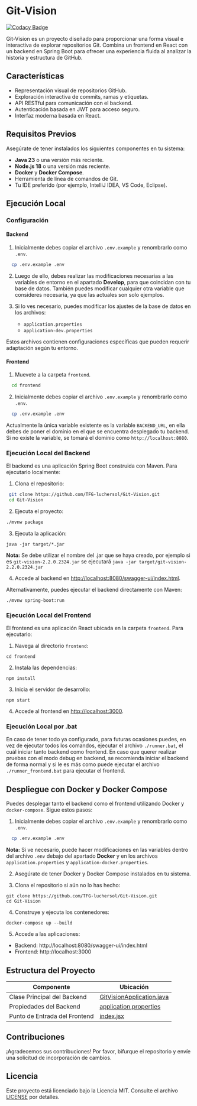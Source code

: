 # Git-Vision
[![Codacy Badge](https://app.codacy.com/project/badge/Grade/0686fb60bd574220ab20c0631ae47871)](https://app.codacy.com/gh/TFG-luchersol/Git-Vision/dashboard?utm_source=gh&utm_medium=referral&utm_content=&utm_campaign=Badge_grade)

Git-Vision es un proyecto diseñado para proporcionar una forma visual e interactiva de explorar repositorios Git. Combina un frontend en React con un backend en Spring Boot para ofrecer una experiencia fluida al analizar la historia y estructura de GitHub.

## Características

- Representación visual de repositorios GitHub.
- Exploración interactiva de commits, ramas y etiquetas.
- API RESTful para comunicación con el backend.
- Autenticación basada en JWT para acceso seguro.
- Interfaz moderna basada en React.

## Requisitos Previos

Asegúrate de tener instalados los siguientes componentes en tu sistema:

- **Java 23** o una versión más reciente.
- **Node.js 18** o una versión más reciente.
- **Docker** y **Docker Compose**.
- Herramienta de línea de comandos de Git.
- Tu IDE preferido (por ejemplo, IntelliJ IDEA, VS Code, Eclipse).

## Ejecución Local

### Configuración

#### Backend

1. Inicialmente debes copiar el archivo `.env.example` y renombrarlo como `.env`.

```bash
  cp .env.example .env
```

2. Luego de ello, debes realizar las modificaciones necesarias a las variables de entorno en el apartado **Develop**, para que coincidan con tu base de datos. También puedes modificar cualquier otra variable que consideres necesaria, ya que las actuales son solo ejemplos.

3. Si lo ves necesario, puedes modificar los ajustes de la base de datos en los archivos:

   - `application.properties`
   - `application-dev.properties`

Estos archivos contienen configuraciones específicas que pueden requerir adaptación según tu entorno.

#### Frontend

1. Muevete a la carpeta `frontend`.

```bash
  cd frontend
```

2. Inicialmente debes copiar el archivo `.env.example` y renombrarlo como `.env`.

```bash
  cp .env.example .env
```

Actualmente la única variable existente es la variable `BACKEND_URL`, en ella debes de poner el dominio en el que se encuentra desplegado tu backend. Si no existe la variable, se tomará el dominio como `http://localhost:8080`.

### Ejecución Local del Backend

El backend es una aplicación Spring Boot construida con Maven. Para ejecutarlo localmente:

1. Clona el repositorio:
  ```bash
   git clone https://github.com/TFG-luchersol/Git-Vision.git
   cd Git-Vision
  ```

2. Ejecuta el proyecto:
  ```bash
  ./mvnw package
  ```

3. Ejecuta la aplicación:
  ```
  java -jar target/*.jar
  ```
**Nota:** Se debe utilizar el nombre del .jar que se haya creado, por ejemplo si es `git-vision-2.2.0.2324.jar` se ejecutará `java -jar target/git-vision-2.2.0.2324.jar`

4. Accede al backend en [http://localhost:8080/swagger-ui/index.html](http://localhost:8080/swagger-ui/index.html).

Alternativamente, puedes ejecutar el backend directamente con Maven:
```
./mvnw spring-boot:run
```

### Ejecución Local del Frontend

El frontend es una aplicación React ubicada en la carpeta `frontend`. Para ejecutarlo:

1. Navega al directorio `frontend`:
  ```
  cd frontend
  ```
  

2. Instala las dependencias:
  ```
  npm install
  ```

3. Inicia el servidor de desarrollo:
  ```
  npm start
  ```

4. Accede al frontend en [http://localhost:3000](http://localhost:3000).

### Ejecución Local por .bat

En caso de tener todo ya configurado, para futuras ocasiones puedes, en vez de ejecutar todos los comandos, ejecutar el archivo `./runner.bat`, el cuál iniciar tanto backend como frontend. En caso que querer realizar pruebas con el modo debug en backend, se recomienda iniciar el backend de forma normal y si le es más como puede ejecutar el archivo `./runner_frontend.bat` para ejecutar el frontend.

## Despliegue con Docker y Docker Compose

Puedes desplegar tanto el backend como el frontend utilizando Docker y `docker-compose`. Sigue estos pasos:

1. Inicialmente debes copiar el archivo `.env.example` y renombrarlo como `.env`.

```bash
  cp .env.example .env
```

**Nota:** Si ve necesario, puede hacer modificaciones en las variables dentro del archivo `.env` debajo del apartado **Docker** y en los archivos `application.properties` y `application-docker.properties`.

2. Asegúrate de tener Docker y Docker Compose instalados en tu sistema.

3. Clona el repositorio si aún no lo has hecho:
  ```
  git clone https://github.com/TFG-luchersol/Git-Vision.git
  cd Git-Vision
  ```

4. Construye y ejecuta los contenedores:
  ```
  docker-compose up --build
  ```

5. Accede a las aplicaciones:
  - Backend: http://localhost:8080/swagger-ui/index.html
  - Frontend: http://localhost:3000

## Estructura del Proyecto

| Componente          | Ubicación                                                               |
|---------------------|-------------------------------------------------------------------------|
| Clase Principal del Backend  | [GitVisionApplication.java](https://github.com/TFG-luchersol/Git-Vision/blob/main/src/main/java/com/example/gitvision/GitVisionApplication.java) |
| Propiedades del Backend  | [application.properties](https://github.com/TFG-luchersol/Git-Vision/blob/main/src/main/resources/application.properties) |
| Punto de Entrada del Frontend| [index.jsx](https://github.com/TFG-luchersol/Git-Vision/blob/main/frontend/src/index.jsx) |

## Contribuciones

¡Agradecemos sus contribuciones! Por favor, bifurque el repositorio y envíe una solicitud de incorporación de cambios.

## Licencia

Este proyecto está licenciado bajo la Licencia MIT. Consulte el archivo [LICENSE](https://github.com/TFG-luchersol/Git-Vision/blob/main/LICENSE) por detalles.
